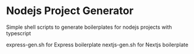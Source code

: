 # Nodejs Project Generator

Simple shell scripts to generate boilerplates for nodejs projects with typescript

express-gen.sh for Express boilerplate 
nextjs-gen.sh for Nextjs boilerplate 
